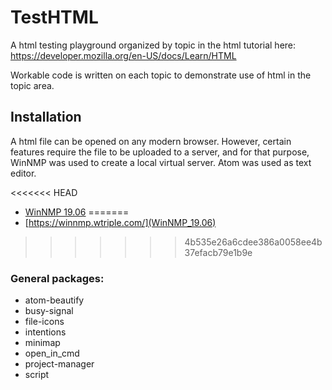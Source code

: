 # TestHTML

A html testing playground organized by topic in the html tutorial here: https://developer.mozilla.org/en-US/docs/Learn/HTML

Workable code is written on each topic to demonstrate use of html in the topic area.

## Installation

A html file can be opened on any modern browser. However, certain features require the file to be uploaded to a server, and for that purpose, WinNMP was used to create a local virtual server. Atom was used as text editor.

<<<<<<< HEAD
* [WinNMP 19.06](https://winnmp.wtriple.com/)
=======
* [https://winnmp.wtriple.com/](WinNMP_19.06)
>>>>>>> 4b535e26a6cdee386a0058ee4b37efacb79e1b9e

### General packages:

* atom-beautify
* busy-signal
* file-icons
* intentions
* minimap
* open_in_cmd
* project-manager
* script
